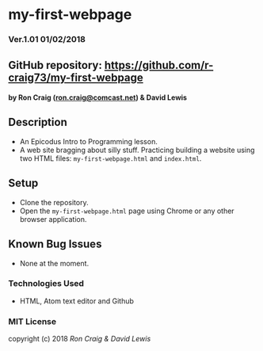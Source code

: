 # my-first-webpage
### Ver.1.01 01/02/2018

## GitHub repository: https://github.com/r-craig73/my-first-webpage

#### by Ron Craig (ron.craig@comcast.net) & David Lewis

## Description
* An Epicodus Intro to Programming lesson.
* A web site bragging about silly stuff. Practicing building a website using two HTML files: `my-first-webpage.html` and `index.html`.

## Setup
* Clone the repository.
* Open the `my-first-webpage.html` page using Chrome or any other browser application.

## Known Bug Issues
* None at the moment.

### Technologies Used
* HTML, Atom text editor and Github

### MIT License
copyright (c) 2018 _Ron Craig & David Lewis_
